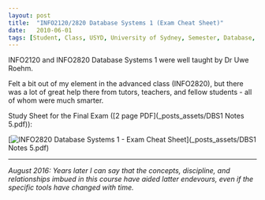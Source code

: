```yaml
---
layout: post
title:  "INFO2120/2820 Database Systems 1 (Exam Cheat Sheet)"
date:   2010-06-01
tags: [Student, Class, USYD, University of Sydney, Semester, Database, SIT]
---
```


INFO2120 and INFO2820 Database Systems 1 were well taught by Dr Uwe Roehm. 

Felt a bit out of my element in the advanced class (INFO2820), but there was a lot of great help there from tutors, teachers, and fellow students - all of whom were much smarter. 

Study Sheet for the Final Exam ([2 page PDF](_posts_assets/DBS1 Notes 5.pdf)):

[![INFO2820 Database Systems 1 - Exam Cheat Sheet](_posts_assets/dbs1_exam_cheat_sheet_thumbnail.png)](_posts_assets/DBS1 Notes 5.pdf)

---

_August 2016: Years later I can say that the concepts, discipline, and relationships imbued in this course have aided latter endevours, even if the specific tools have changed with time._
